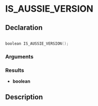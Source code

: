 # IS_AUSSIE_VERSION

## Declaration
```cpp

boolean IS_AUSSIE_VERSION();
```

### Arguments

### Results
- **boolean**

## Description
